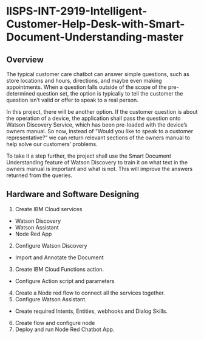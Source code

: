 # llSPS-INT-2919-Intelligent-Customer-Help-Desk-with-Smart-Document-Understanding-master

## Overview
The typical customer care chatbot can answer simple questions, such as store locations and hours, directions, and maybe even making appointments. When a question falls outside of the scope of the pre-determined question set, the option is typically to tell the customer the question isn’t valid or offer to speak to a real person.

In this project, there will be another option. If the customer question is about the operation of a device, the application shall pass the question onto Watson Discovery Service, which has been pre-loaded with the device’s owners manual. So now, instead of “Would you like to speak to a customer representative?” we can return relevant sections of the owners manual to help solve our customers’ problems.

To take it a step further, the project shall use the Smart Document Understanding feature of Watson Discovery to train it on what text in the owners manual is important and what is not. This will improve the answers returned from the queries.

## Hardware and Software Designing
1. Create IBM Cloud services
- Watson Discovery
- Watson Assistant
- Node Red App
2. Configure Watson Discovery
- Import and Annotate the Document
3. Create IBM Cloud Functions action.
- Configure Action script and parameters
4. Create a Node red flow to connect all the services together.
5. Configure Watson Assistant.
- Create required Intents, Entities, webhooks and Dialog Skills.
6. Create flow and configure node
7. Deploy and run Node Red Chatbot App.
